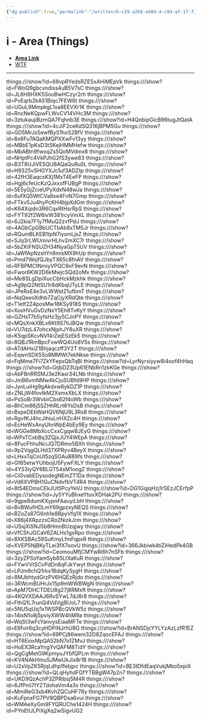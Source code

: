 ```yaml
---
{"dg-publish":true,"permalink":"/written/6-c29-a268-e604-4-c94-af-17-f3-d7-f2-ee-6264/","dgHomeLink":true,"dgPassFrontmatter":false}
---
```


# i - Area (Things)

- [**Area Link**](things:///show?id=LzERYPs2XbnVoVsSfLB5Re)
- [WTF](https://davidblue.wtf/drafts/6C29A268-E604-4C94-AF17-F3D7F2EE6264.html)
---

things:///show?id=68vpRYedsRZESxAHiMEpVk
things:///show?id=FWoQ9gbcvndiss4uB5V7sC
things:///show?id=JL6H8HXK5SooBwHCzyr2rh
things:///show?id=PvEqrb2kA51Biqc7FEW6t
things:///show?id=UGuL9MmpkgL1xa8EEVXr1K
things:///show?id=RncNeKQpwFLWvCV14VHc3M
things:///show?id=3ztukaujiBzmQA7Fqhnb3E
things:///show?id=H4QnbipGicB96tugJtQatA
things:///show?id=4cJiF2ceKdSQ316jBPM5Gu
things:///show?id=GD5MrJsSewfByS1hoS2BfV
things:///show?id=8x6Fu7AQaKMQPXXwFv13yy
things:///show?id=MBbE1pKsD3tSKejHMMHefw
things:///show?id=MbABtn9fwoqZs5QoMVdmx8
things:///show?id=NHptPc4VkPJhG2fS3ywe83
things:///show?id=B3T8UJiVE5QUBAQaQuRu5L
things:///show?id=H9325vSHGYXJc1uf3ADZtp
things:///show?id=42fH3EaqcxKXj1MxT4EeFP
things:///show?id=Hgj6cfeUcKzQJxxxfFUBgP
things:///show?id=5E5yGjZcieUPyXdxN48wJa
things:///show?id=6ufXQ5WtCVa8se4FnN7Gmp
things:///show?id=FTkv5Ju4hyPcKH4bjpXdGm
things:///show?id=K64Xqidn3R6CqxRtHsrRpS
things:///show?id=FYT92f2W6ivW381rcyVmXL
things:///show?id=6J2kia7F1y7fMuQ2zvfPdJ
things:///show?id=4AGbCpGBbUCTbAb8xTM5Jr
things:///show?id=RQumBLKEB1tpN7iysmLjsZ
things:///show?id=SJq3rLWUmivrHLhv2mXC7r
things:///show?id=5bZKiFNSUZH34NyaGpT5UV
things:///show?id=JaWfApNzshYn8misMX9hUp
things:///show?id=Pmd7WojfQJbyTX65c8fnAV
things:///show?id=RFBPMCtNmiyVPQC9xF9evN
things:///show?id=Fwor6KW2D6kMwjcSQd2oMx
things:///show?id=Me8SLgDpiXucCbHckMzkhk
things:///show?id=Ag9pQ2NtSU1r8dKbqUTyLE
things:///show?id=JPeRxE4e3vLWWst21ufbmT
things:///show?id=NqQeeoXdhb7ZqCjyXRdQte
things:///show?id=T1etf2Z4posMw18KSy918S
things:///show?id=XoxHVuGvDzNxY5Eh8TvKyY
things:///show?id=GZHsT7b5yfsHz3jy5CJnPY
things:///show?id=MQsXnkXBLx6Kt9S7tiJBQw
things:///show?id=VU7dzL47ohcxNjphJY8uXR
things:///show?id=K5qpSKcvNVf4rZejESzEk5
things:///show?id=8QBJ1RmBpcFxwWQ4Uo8V5s
things:///show?id=ATdAHxiZ1Bhjaqczff3Y2T
things:///show?id=EqwnSDX5So8MMWt7ekNkse
things:///show?id=FqMme7Fi7ZkYFepxQbTqBi
things:///show?id=LyrNyrxiyyw8i4oof4hHaq
things:///show?id=GtjbD23Up61ENbRn1zkKGe
things:///show?id=AbFBnRRSMJ3e2Kaxr34LNb
things:///show?id=JmB6vmNMw4kCjuSUBfd9HP
things:///show?id=JynLuiHg9gAkdxw6ykDZ1P
things:///show?id=ZNLjW4fovtkM2XsmxXbLX
things:///show?id=PsSoBr3WvbiiCbs62f4oWb
things:///show?id=BhCm86jSSZHhRLrt6YsDsB
things:///show?id=BxpeDEbWaHQV6NjU9L3Rs8
things:///show?id=RgvfKJ4hcJihiuLnHXZc4H
things:///show?id=EcHeWxAnyUhnWpE4bEy9Ey
things:///show?id=WGGe8MbXccCxxCgqwBJEyG
things:///show?id=WPxTCxbBq3ZQjxJUY4WEpA
things:///show?id=8FucFhhuNciJQ7DRmo5BXh
things:///show?id=9p2VqgQLHd37XPRyv4BeyX
things:///show?id=LHxxTqCnUt5zqSGAuB89fs
things:///show?id=Gf65etwYUhbojU5FywFXLY
things:///show?id=4YS3iyQY6BLGT54sM1oogZ
things:///show?id=CiGvabEDysodegNEmZT1Da
things:///show?id=Vd6XVPBH1GuCNdvfbVT4R4
things:///show?id=8t54EDmsCEkJUt5PcyYeVJ
things:///show?id=DG1GqjqHzj1rSEzJCErfpP
things:///show?id=Jy5YYuBhxeYtuvXDHak2PU
things:///show?id=9gpe8dumKXypnFAauyiLbH
things:///show?id=BvBWufHDLmY69gpzxyNEQS
things:///show?id=BZoZs87G6nh1e8BpyVfq1X
things:///show?id=X86j4XRpzzsCRo2NizkJrm
things:///show?id=USsjXiSNJ5b8HmnBUzqjwy
things:///show?id=VfCShJGCaV6ZALHs1gxRpo
things:///show?id=8XKSBAc59SuKmyLfmFqpxR
things:///show?id=XVEP5NjBKyTLei3fX7oovU
things:///show?id=366Jkbiwk4tiZiHedPk4GB
things:///show?id=CeomouMfjCMYwRi6h7nSFb
things:///show?id=3zyZPSoYamSyb85LtXaKuR
things:///show?id=FYwVVtSCvPdDn8qFJkYwyt
things:///show?id=LPJm9chQ1rkx1BdqKySygH
things:///show?id=8MJbhtydGrzPV6HQEzRjdo
things:///show?id=3RWcmBUHrJx15p9mWWBWgN
things:///show?id=ApM7DHCTDEU8g27j8RMxft
things:///show?id=4KQVXDAAJ6RvSYwL7dJ8r8
things:///show?id=FthQ1L7runQ4VdVgjBUoL7
things:///show?id=5NU5qUzj1x1WSPBcQVkW5z
things:///show?id=14ixN1o8j5pviyXWW4hM9a
things:///show?id=WqSt3wFcYanvysEiaaMFTe
things:///show?id=E6fvir6q3cyHDPiNJrhU8G
things:///show?id=BrANSDjcYYLYzAzLzfR1EZ
things:///show?id=69PCj86wem32D8ZqocEFAJ
things:///show?id=HT6EioxMpQA52bN7o1ZMvJ
things:///show?id=HoEX3RcaYngYvQAFM8TidY
things:///show?id=QgCgMetG9KpmyuJYbfQPLm
things:///show?id=KV4NAkHmuSJMwUkJix8r1B
things:///show?id=U2sVpZK5RjqLdhp1febjpc
things:///show?id=BE3tDfdEaqVukjMko5xpiX
things:///show?id=QLqHyhdFGfYTBBgW47p2n7
things:///show?id=UKD9QzAchP3ZPRibsj5M4R
things:///show?id=6JfPnii7tYZTdohaVm4a3s
things:///show?id=MmiReG3xb4KvhZQCuHF78y
things:///show?id=KuFpnxFG7PV9QBPDsa6vui
things:///show?id=WMAeXyGm9FYQRUChe1424H
things:///show?id=PYnEtULPiXgXq2wSigvUG2